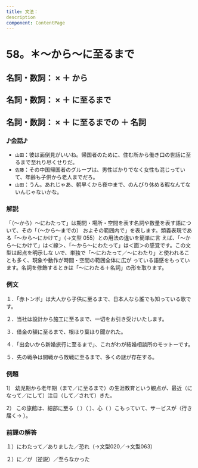 ```yaml
---
title: 文法：
description
component: ContentPage
---
```



# 58。＊～から～に至るまで
## 名詞・数詞： × ＋ から   
## 名詞・数詞： × ＋ に至るまで  
## 名詞・数詞： × ＋ に至るまでの ＋ 名詞
### ♪会話♪
- `山田`：彼は面倒見がいいね。帰国者のために、住む所から働き口の世話に至るまで至れり尽くせりだ。
- `佐藤`：その中国帰国者のグループは、男性ばかりでなく女性も混じっていて、年齢も子供から老人までだろ。
- `山田`：うん。あれじゃあ、朝早くから夜中まで、のんびり休める暇なんてないんじゃないかな。
### 解説
「（～から）～にわたって」は期間・場所・空間を表す名詞や数量を表す語について、その「（～から～までの） およその範囲内で」を表します。類義表現である「～から～にかけて」（→文型 055）との用法の違いを簡単に言 えば、「～から～にかけて」は＜線＞、「～から～にわたって」は＜面＞の感覚です。この文型は起点を明示しな いで、単独で「～にわたって／～にわたり」と使われることも多く、現象や動作が時間・空間の範囲全体に広が っている語感をもっています。名詞を修飾するときは「～にわたる＋名詞」の形を取ります。
### 例文
１．「赤トンボ」は大人から子供に至るまで、日本人なら誰でも知っている歌です。

２．当社は設計から施工に至るまで、一切をお引き受けいたします。

３．借金の額に至るまで、根ほり葉ほり聞かれた。

４．「出会いから新婚旅行に至るまで」、これがわが結婚相談所のモットーです。

５．先の戦争は開戦から敗戦に至るまで、多くの謎が存在する。
### 例題
1） 幼児期から老年期（まで／に至るまで）の生涯教育という観点が、最近（になって／にして）注目（して／されて）きた。    

2） この旅館は、細部に至る（ ）（ ）、心（ ）こもっていて、サービスが（行き届く→ ）。
### 前課の解答
１）にわたって／ありました／恐れ（→文型020／→文型063）

２）に／が（逆説）／至らなかった
